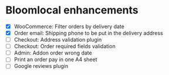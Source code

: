 # Bloomlocal enhancements

- [x] WooCommerce: Filter orders by delivery date
- [x] Order email: Shipping phone to be put in the delivery address
- [ ] Checkout: Address validation plugin
- [ ] Checkout: Order required fields validation
- [ ] Admin: Addon order wrong date
- [ ] Print an order pay in one A4 sheet
- [ ] Google reviews plugin
